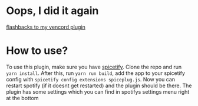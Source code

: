 # Oops, I did it again
[flashbacks to my vencord plugin](https://github.com/KaydaFox/vencord-buttplugio)

# How to use? 
To use this plugin, make sure you have [spicetify](https://spicetify.app). Clone the repo and run `yarn install`.
After this, run `yarn run build`, add the app to your spicetify config with `spicetify config extensions spiceplug.js`. Now you can restart spotify (if it doesnt get restarted) and the plugin should be there. 
The plugin has some settings which you can find in spotifys settings menu right at the bottom
